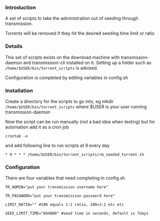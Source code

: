 ### Introduction ###
A set of scripts to take the administration out of seeding through transmission.

Torrents will be removed if they hit the desired seeding time limit or ratio

### Details ####
This set of scripts exists on the download machine with transmission-daemon and transmission-cli installed on it. Setting up a folder such as ```/home/$USER/bin/torrent_scripts``` is advised.

Configuration is completed by editing variables in config.sh

### Installation ###
Create a directory for the scripts to go into, eg
mkdir ```/home/$USER/bin/torrent_scripts```
where $USER is your user running transmission-daemon

Now the script can be run manually (not a bad idea when testing) but for automation add it as a cron job

```crontab -e```

and add following line to run scripts at 9 every day

```* 9 * * * /home/$USER/bin/torrent_scripts/rm_seeded_torrent.sh```

### Configuration ###
There are four variables that need completing in config.sh

```TR_ADMIN="put your transmission username here"```

```TR_PASSWORD="put your transmission password here"```

```LIMIT_RATIO="" #100 equals 1:1 ratio, 200=2:1 etc etc```

```SEED_LIMIT_TIME="604800" #seed time in seconds, default is 7days```
